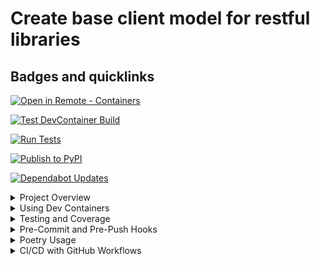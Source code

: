 # Create base client model for restful libraries

## Badges and quicklinks

[![Open in Remote - Containers](https://img.shields.io/static/v1?label=Remote%20-%20Containers&message=Open&color=blue&logo=visualstudiocode)](https://vscode.dev/redirect?url=vscode://ms-vscode-remote.remote-containers/cloneInVolume?url=https://github.com/Leikaab/crudclient)

[![Test DevContainer Build](https://github.com/Leikaab/crudclient/actions/workflows/test_devcontainer.yml/badge.svg)](https://github.com/Leikaab/crudclient/actions/workflows/test_devcontainer.yml)

[![Run Tests](https://github.com/Leikaab/crudclient/actions/workflows/tests.yml/badge.svg)](https://github.com/Leikaab/crudclient/actions/workflows/tests.yml)

[![Publish to PyPI](https://github.com/Leikaab/crudclient/actions/workflows/publish.yml/badge.svg)](https://github.com/Leikaab/crudclient/actions/workflows/publish.yml)

[![Dependabot Updates](https://github.com/Leikaab/crudclient/actions/workflows/dependabot/dependabot-updates/badge.svg)](https://github.com/Leikaab/crudclient/actions/workflows/dependabot/dependabot-updates)

<details>
  <summary>Project Overview</summary>

  ## Project Overview

  This project is a foundational framework designed to streamline the creation of API clients and CRUD (Create, Read, Update, Delete) classes. It is intended to be a reusable package that can be implemented in various projects, providing a consistent and DRY (Don't Repeat Yourself) approach to coding.

  ### Key Features

  - **Authentication**: The framework provides a robust system for handling API authentication, simplifying the integration of secure and efficient authentication methods into your projects.

  - **API Construction**: This package offers tools to easily define and structure your API interactions, allowing for dynamic and flexible API client creation that adapts to the specific needs of different projects.

  - **CRUD Class Mixins**: The project includes reusable class mixins for building CRUD operations. These mixins promote code reusability and consistency across multiple projects, ensuring that common functionality is implemented efficiently and with minimal duplication.

  This framework is designed to help developers focus on implementing the specific logic required for their APIs while relying on a solid, reusable foundation for the underlying infrastructure. It supports a modular approach, making it easier to manage and scale API client development across various projects.

</details>


<details>
  <summary>Using Dev Containers</summary>

## Project uses devcontainers

### Run project locally via dev-containers

A **development container** is a running [Docker](https://www.docker.com) container with a well-defined tool/runtime stack and its prerequisites. 

[![Open in Remote - Containers](https://img.shields.io/static/v1?label=Remote%20-%20Containers&message=Open&color=blue&logo=visualstudiocode)](https://vscode.dev/redirect?url=vscode://ms-vscode-remote.remote-containers/cloneInVolume?url=https://github.com/Leikaab/crudclient)

If you already have VS Code and Docker installed, you can click the badge above to automatically install the Remote - Containers extension if needed, clone the source code into a container volume, and spin up a dev container for use.

If this is your first time using a development container, please ensure your system meets the prerequisites (i.e. have Docker installed) in the [getting started steps](https://aka.ms/vscode-remote/containers/getting-started).

### Test out project

Once you have this project opened, you'll be able to work with it like you would locally.

Note that ha bounch of key extentions are allready installed + there is local project settings set up in the background, even though there is no settings.json file. These settings are made to match with developmental team standards.

> **Note:** This container runs as a non-root user with sudo access by default.

</details>

<details>
  <summary>Testing and Coverage</summary>

  ## Testing and Coverage

  This project employs `pytest` as the primary testing framework to ensure the reliability and correctness of the codebase. `pytest` is configured to run comprehensive tests across the project, providing detailed feedback on the results, including which tests pass or fail, and offering powerful tools like fixtures and parameterization to create flexible and scalable tests.

  ### Coverage with Coverage.py

  The project also integrates `coverage.py` to measure code coverage during testing. Code coverage analysis helps identify untested parts of the codebase, ensuring that the tests cover as much of the code as possible. This approach enhances the robustness of the code by verifying that all critical paths and edge cases are tested.

  The configuration for `coverage.py` is set up in the `.coveragerc` file, which specifies which parts of the code should be included or omitted from the coverage report. The generated coverage reports provide insights into the percentage of code that is tested, helping to maintain high standards for test completeness.

  The setup is optimized for use within the development container, which forwards a custom port (5051) to serve the live coverage reports, making it easy to view and analyze test coverage in real-time.

  ### Running Tests

  To run the tests and generate a coverage report, simply use the following commands within the container:

  ```bash
  pytest --cov=your_package_name --cov-report=html
  ```

  This command will execute all tests and generate an HTML report that you can view in your browser, providing a visual representation of the code coverage.

</details>

<details>
  <summary>Pre-Commit and Pre-Push Hooks</summary>

  ## Pre-Commit and Pre-Push Hooks

  This project integrates pre-commit and pre-push hooks to ensure that code quality is maintained and that all changes meet the project's standards before they are committed or pushed to the repository. These hooks are configured using the `.pre-commit-config.yaml` file, which specifies the various tools and checks that are automatically run at different stages of the Git workflow.

  ### Pre-Commit Hooks

  Pre-commit hooks are executed before each commit is finalized. These hooks ensure that the code adheres to the project's style guidelines and passes initial validation checks. The following tools are configured to run as part of the pre-commit hooks:

  - **isort**: Ensures that imports are properly sorted according to the project's style.
  - **black**: Formats the code to comply with the `black` code style, with a line length of 120 characters.
  - **flake8**: Runs linting checks to identify any potential issues in the code, excluding `setup.py`.
  - **mypy**: Performs static type checking to ensure type safety in the codebase.
  - **pytest**: Runs the unit tests to verify that the code changes do not break existing functionality.

  These tools are configured to run automatically when you attempt to make a commit, helping to catch errors early and maintain a high standard of code quality.

  ### Pre-Push Hook

  The pre-push hook is executed before any changes are pushed to the remote repository. This hook includes an additional layer of testing to ensure that the code meets the required coverage standards:

  - **pytest with coverage**: Runs the full test suite with coverage analysis, ensuring that the codebase meets the required coverage threshold (configured to fail if coverage is below 100%).

  By enforcing these checks before pushing, the project ensures that all changes are thoroughly validated, reducing the risk of introducing issues into the main codebase.

</details>

<details>
  <summary>Poetry Usage</summary>

  ## Poetry Usage

  This project leverages Poetry as the primary tool for dependency management, packaging, versioning, and general project configuration. Poetry is a powerful tool that simplifies the entire lifecycle of a Python project, from development to distribution.

  ### Package Management

  Poetry is configured to handle all aspects of package management for this project. It allows you to define dependencies clearly in the `pyproject.toml` file, ensuring that the correct versions of each package are used. Poetry's dependency resolver manages compatibility between packages and installs them in a reproducible environment.

  Poetry handles:
  
  - **Dependency Resolution**: Ensuring that all dependencies and their sub-dependencies are compatible and correctly installed.
  - **Package Installation**: Installing all required dependencies as defined in the `pyproject.toml` file, ensuring consistency across different environments.

  ### Publishing to PyPI
  
   We use Poetryto publish packages to PyPI through our CI/CD pipeline with GitHub actions / workflows.
   These workflows automate the process of building, packaging, and publishing the package to PyPI, ensuring that the deployment process is consistent and error-free. See chapter CD/CI for more information.

  ### Versioning

  Poetry is used to manage the versioning of the project. Version numbers are specified in the `pyproject.toml` file and can be automatically updated as part of the release process. We follow semantic versioning practices, where version numbers indicate the nature of changes (major, minor, patch) and help maintain backward compatibility.

  ### Other Uses of Poetry

  - **Script Management**: Poetry allows us to define custom scripts that can be run within the project, streamlining repetitive tasks and ensuring consistency across environments.
  
  - **Development Dependencies**: Poetry distinguishes between production and development dependencies, ensuring that only the necessary packages are included in the final distribution, keeping it lightweight and efficient.

  - **Environment Configuration**: Although Poetry typically creates a virtual environment (`venv`) for each project, in this setup, we have configured Poetry to avoid creating virtual environments due to our use of development containers. This ensures that dependencies are installed directly into the container environment, simplifying the setup and avoiding potential conflicts.

  This configuration is particularly beneficial in a devcontainer environment, where the container itself acts as the isolated development environment, eliminating the need for a separate virtual environment.

</details>

<details>
  <summary>CI/CD with GitHub Workflows</summary>

  ## CI/CD with GitHub Workflows

  This project utilizes GitHub Actions to automate continuous integration and continuous deployment (CI/CD) processes. The workflows are designed to ensure code quality, test the development environment, and automatically publish the package to PyPI upon successful testing.

  ### Test Workflow (`tests.yml`)

  The `tests.yml` workflow is responsible for running the project's test suite across multiple operating systems (Ubuntu, Windows, and macOS) whenever code is pushed to the repository. This workflow ensures that the codebase is robust and compatible across different environments.

  Key steps in this workflow include:
  - **Checkout Code**: Retrieves the latest code from the repository.
  - **Set up Python**: Configures the appropriate Python environment.
  - **Install Dependencies**: Installs the project's dependencies using Poetry.
  - **Run Linting and Formatting Checks**: Uses `isort`, `black`, `flake8`, and `mypy` to enforce code quality.
  - **Run Tests**: Executes the test suite with `pytest` and checks for 100% code coverage.

  This workflow is triggered on every push to the repository, ensuring continuous verification of the code's integrity.

  > Add `[skip ci]` to commit message to not run github actions for testing

  ### Publish Workflow (`publish.yml`)

  The `publish.yml` workflow automates the process of publishing the package to PyPI. This workflow is triggered only after the `tests.yml` workflow completes successfully, ensuring that only thoroughly tested code is released.

  Key steps in this workflow include:
  - **Checkout Code**: Retrieves the full history of the repository, which is necessary for versioning.
  - **Set up Python**: Configures the appropriate Python environment.
  - **Install Dependencies**: Installs the necessary dependencies without development dependencies.
  - **Version Check**: Compares the current version in `pyproject.toml` with the latest Git tag to determine if a new version should be published.
  - **Publish to PyPI**: Publishes the package to PyPI using Poetry, making it available for installation via `pip`.
  - **Create New Tag**: If a new version is published, the workflow automatically tags the release in the GitHub repository.

  This workflow ensures that the package is consistently versioned and available to the public after passing all tests. The workflow only runs if code is pushed to main, and is not touched by versioning that are done in the branches.

  ### DevContainer Test Workflow (`test_devcontainer.yml`)

  The `test_devcontainer.yml` workflow is designed to verify the development container setup, ensuring that other developers can seamlessly use the devcontainer environment.

  Key steps in this workflow include:
  - **Checkout Code**: Retrieves the latest code from the repository.
  - **Set up Docker (for macOS)**: Ensures Docker is running on macOS systems.
  - **Set up Devcontainer CLI**: Installs the DevContainer CLI to interact with the development container.
  - **Build and Test DevContainer**: Builds the development container and runs basic tests to verify the setup.
  - **Validate DevContainer**: Ensures that critical tools like Poetry are correctly installed and configured within the container.

  This workflow is triggered whenever changes are made to the `.devcontainer` folder, ensuring that the development environment remains stable and usable. Currently because of limitations in github actions enviroments we are only testing devcontainers on ubuntu through cd/ci. Issues with MacOS or Windows needs to be rapported in the issues section on github.

</details>


